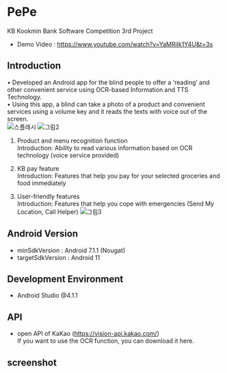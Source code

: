 PePe
========
KB Kookmin Bank Software Competition 3rd Project <br />
- Demo Video : https://www.youtube.com/watch?v=YaMRiIk1Y4U&t=3s

Introduction
--------
• Developed an Android app for the blind people to offer a ‘reading’ and other convenient service using OCR-based Information and TTS Technology.<br />
• Using this app, a blind can take a photo of a product and convenient services using a volume key and it reads the texts with voice out of the screen.<br />
![스플래시](https://user-images.githubusercontent.com/52551159/120212969-a5928980-c26d-11eb-859e-036ea6b8da0f.png)
![그림2](https://user-images.githubusercontent.com/52551159/120212963-a4615c80-c26d-11eb-911c-2b723b2ccf84.png)

1. Product and menu recognition function <br />
Introduction: Ability to read various information based on OCR technology (voice service provided) <br />

2. KB pay feature <br />
Introduction: Features that help you pay for your selected groceries and food immediately <br />

3. User-friendly features <br />
Introduction: Features that help you cope with emergencies (Send My Location, Call Helper)
![그림3](https://user-images.githubusercontent.com/52551159/120212968-a5928980-c26d-11eb-8998-fdf8a325606f.png)

Android Version
---------
- minSdkVersion : Android 7.1.1 (Nougat)
- targetSdkVersion : Android 11

Development Environment
--------
- Android Studio @4.1.1

API
----------
- open API of KaKao (https://vision-api.kakao.com/) <br />
If you want to use the OCR function, you can download it here.

screenshot
---------
